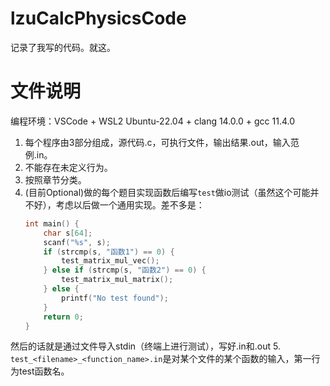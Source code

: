 # lzuCalcPhysicsCode

记录了我写的代码。就这。

# 文件说明

编程环境：VSCode + WSL2 Ubuntu-22.04 + clang 14.0.0 + gcc 11.4.0

1. 每个程序由3部分组成，源代码.c，可执行文件，输出结果.out，输入范例.in。
2. 不能存在未定义行为。
3. 按照章节分类。
4. (目前Optional)做的每个题目实现函数后编写`test`做io测试（虽然这个可能并不好），考虑以后做一个通用实现。差不多是：
    ```c
    int main() {
        char s[64];
        scanf("%s", s);
        if (strcmp(s, "函数1") == 0) {
            test_matrix_mul_vec();
        } else if (strcmp(s, "函数2") == 0) {
            test_matrix_mul_matrix();
        } else {
            printf("No test found");
        }
        return 0;
    }
    ```
然后的话就是通过文件导入stdin（终端上进行测试），写好.in和.out
5. `test_<filename>_<function_name>.in`是对某个文件的某个函数的输入，第一行为test函数名。